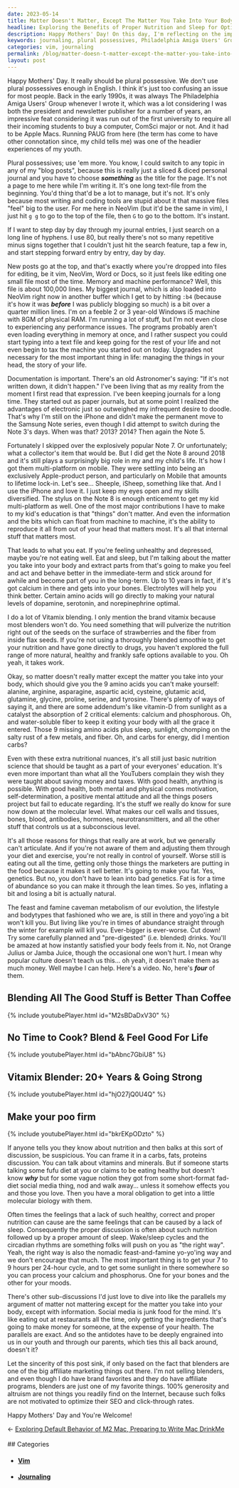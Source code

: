 ```yaml
---
date: 2023-05-14
title: Matter Doesn't Matter, Except The Matter You Take Into Your Body
headline: Exploring the Benefits of Proper Nutrition and Sleep for Optimal Health on Mothers' Day.
description: Happy Mothers' Day! On this day, I'm reflecting on the importance of plural possessives and the power of documentation. In this post, I discuss the importance of taking the right matter into your body and how it can affect your health and wellbeing. I also discuss how to get the right nutrition and the parallels between nutrition and information. Finally, I wish everyone a Happy Mothers' Day and thank them for reading.
keywords: journaling, plural possessives, Philadelphia Amiga Users' Group, Apple Macs, blog posts, NeoVim, vim, hyphens, iPhone, Samsung Note, Note 3, Note 5, Note 8, multi-platform, Apple-product, iSheep, Vitamix, nutrition, drugs, 9 amino acids, cell walls, tissues, bones, blood, antibodies, hormones, neurotransmitters, subconscious, smoothie, strawberries, flax seeds, feast and famine,
categories: vim, journaling
permalink: /blog/matter-doesn-t-matter-except-the-matter-you-take-into-your-body/
layout: post
---
```



Happy Mothers' Day. It really should be plural possessive. We don't use plural
possessives enough in English. I think it's just too confusing an issue for
most people. Back in the early 1990s, it was always The Philadelphia Amiga
Users' Group whenever I wrote it, which was a lot considering I was both the
president and newsletter publisher for a number of years, an impressive feat
considering it was run out of the first university to require all their
incoming students to buy a computer, ComSci major or not. And it had to be
Apple Macs. Running PAUG from here (the term has come to have other connotation
since, my child tells me) was one of the headier experiences of my youth.

Plural possessives; use 'em more. You know, I could switch to any topic in any
of my "blog posts", because this is really just a sliced & diced personal
journal and you have to choose ***something*** as the title for the page. It's
not a page to me here while I'm writing it. It's one long text-file from the
beginning. You'd thing that'd be a lot to manage, but it's not. It's only
because most writing and coding tools are stupid about it that massive files
"feel" big to the user. For me here in NeoVim (but it'd be the same in vim), I
just hit `g g` to go to the top of the file, then `G` to go to the bottom. It's
instant.

If I want to step day by day through my journal entries, I just search on a
long line of hyphens. I use 80, but really there's not so many repetitive minus
signs together that I couldn't just hit the search feature, tap a few in, and
start stepping forward entry by entry, day by day.

New posts go at the top, and that's exactly where you're dropped into files for
editing, be it vim, NeoVim, Word or Docs, so it just feels like editing one
small file most of the time. Memory and machine performance? Well, this file is
about 100,000 lines. My biggest journal, which is also loaded into NeoVim right
now in another buffer which I get to by hitting `:b4` (because it's how it was
***before*** I was publicly blogging so much) is a bit over a quarter million
lines. I'm on a feeble 2 or 3 year-old Windows i5 machine with 8GM of physical
RAM. I'm running a lot of stuff, but I'm not even close to experiencing any
performance issues. The programs probably aren't even loading everything in
memory at once, and I rather suspect you could start typing into a text file
and keep going for the rest of your life and not even begin to tax the machine
you started out on today. Upgrades not necessary for the most important thing
in life: managing the things in your head, the story of your life.

Documentation is important. There's an old Astronomer's saying: "If it's not
written down, it didn't happen." I've been living that as my reality from the
moment I first read that expression. I've been keeping journals for a long
time. They started out as paper journals, but at some point I realized the
advantages of electronic just so outweighed my infrequent desire to doodle.
That's why I'm still on the iPhone and didn't make the permanent move to the
Samsung Note series, even though I did attempt to switch during the Note 3's
days. When was that? 2013? 2014? Then again the Note 5. 

Fortunately I skipped over the explosively popular Note 7. Or unfortunately;
what a collector's item that would be. But I did get the Note 8 around 2018 and
it's still plays a surprisingly big role in my and my child's life. It's how I
got them multi-platform on mobile. They were settling into being an exclusively
Apple-product person, and particularly on Mobile that amounts to lifetime
lock-in. Let's see... Sheeple, iSheep, something like that. And I use the
iPhone and love it. I just keep my eyes open and my skills diversified. The
stylus on the Note 8 is enough enticement to get my kid multi-platform as well.
One of the most major contributions I have to make to my kid's education is
that "things" don't matter. And even the information and the bits which can
float from machine to machine, it's the ability to reproduce it all from out of
your head that matters most. It's all that internal stuff that matters most.

That leads to what you eat. If you're feeling unhealthy and depressed, maybe
you're not eating well. Eat and sleep, but I'm talking about the matter you
take into your body and extract parts from that's going to make you feel and
act and behave better in the immediate-term and stick around for awhile and
become part of you in the long-term. Up to 10 years in fact, if it's got
calcium in there and gets into your bones. Electrolytes will help you think
better. Certain amino acids will go directly to making your natural levels of
dopamine, serotonin, and norepinephrine optimal. 

I do a lot of Vitamix blending. I only mention the brand vitamix because most
blenders won't do. You need something that will pulverize the nutrition right
out of the seeds on the surface of strawberries and the fiber from inside flax
seeds. If you're not using a thoroughly blended smoothie to get your nutrition
and have gone directly to drugs, you haven't explored the full range of more
natural, healthy and frankly safe options available to you. Oh yeah, it takes
work.

Okay, so matter doesn't really matter except the matter you take into your
body, which should give you the 9 amino acids you can't make yourself: alanine,
arginine, asparagine, aspartic acid, cysteine, glutamic acid, glutamine,
glycine, proline, serine, and tyrosine. There's plenty of ways of saying it,
and there are some addendum's like vitamin-D from sunlight as a catalyst the
absorption of 2 critical elements: calcium and phosphorous. Oh, and
water-soluble fiber to keep it exiting your body with all the grace it entered.
Those 9 missing amino acids plus sleep, sunlight, chomping on the salty rust of
a few metals, and fiber. Oh, and carbs for energy, did I mention carbs?

Even with these extra nutritional nuances, it's all still just basic nutrition
science that should be taught as a part of your everyones' education. It's even
more important than what all the YouTubers complain they wish they were taught
about saving money and taxes. With good health, anything is possible. With good
health, both mental and physical comes motivation, self-determination, a
positive mental attitude and all the things posers project but fail to educate
regarding. It's the stuff we really do know for sure now down at the molecular
level. What makes our cell walls and tissues, bones, blood, antibodies,
hormones, neurotransmitters, and all the other stuff that controls us at a
subconscious level. 

It's all those reasons for things that really are at work, but we generally
can't articulate. And if you're not aware of them and adjusting them through
your diet and exercise, you're not really in control of yourself. Worse still
is eating out all the time, getting only those things the marketers are putting
in the food because it makes it sell better. It's going to make you fat. Yes,
genetics. But no, you don't have to lean into bad genetics. Fat is for a time
of abundance so you can make it through the lean times. So yes, inflating a bit
and losing a bit is actually natural. 

The feast and famine caveman metabolism of our evolution, the lifestyle and
bodytypes that fashioned who we are, is still in there and yoyo'ing a bit won't
kill you. But living like you're in times of abundance straight through the
winter for example will kill you. Ever-bigger is ever-worse. Cut down! Try some
carefully planned and "pre-digested" (i.e. blended) drinks. You'll be amazed at
how instantly satisfied your body feels from it. No, not Orange Julius or Jamba
Juice, though the occasional one won't hurt. I mean why popular culture doesn't
teach us this... oh yeah, it doesn't make them as much money. Well maybe I can
help. Here's a video. No, here's ***four*** of them.

## Blending All The Good Stuff is Better Than Coffee

{% include youtubePlayer.html id="M2sBDaDxV30" %}

## No Time to Cook? Blend & Feel Good For Life

{% include youtubePlayer.html id="bAbnc7GbiU8" %}

## Vitamix Blender: 20+ Years & Going Strong

{% include youtubePlayer.html id="hjO27jQ0U4Q" %}

## Make your poo firm

{% include youtubePlayer.html id="bkrEKpODzto" %}

If anyone tells you they know about nutrition and then balks at this sort of
discussion, be suspicious. You can frame it in a carbs, fats, proteins
discussion. You can talk about vitamins and minerals. But if someone starts
talking some fufu diet at you or claims to be eating healthy but doesn't know
***why*** but for some vague notion they got from some short-format fad-diet
social media thing, nod and walk away... unless it somehow effects you and
those you love. Then you have a moral obligation to get into a little molecular
biology with them.

Often times the feelings that a lack of such healthy, correct and proper
nutrition can cause are the same feelings that can be caused by a lack of
sleep. Consequently the proper discussion is often about such nutrition
followed up by a proper amount of sleep. Wake/sleep cycles and the circadian
rhythms are something folks will push on you as "the right way". Yeah, the
right way is also the nomadic feast-and-famine yo-yo'ing way and we don't
encourage that much. The most important thing is to get your 7 to 9 hours per
24-hour cycle, and to get some sunlight in there somewhere so you can process
your calcium and phosphorus. One for your bones and the other for your moods.

There's other sub-discussions I'd just love to dive into like the parallels my
argument of matter not mattering except for the matter you take into your body,
except with information. Social media is junk food for the mind. It's like
eating out at restaurants all the time, only getting the ingredients that's
going to make money for someone, at the expense of your health. The parallels
are exact. And so the antidotes have to be deeply engrained into us in our
youth and through our parents, which ties this all back around, doesn't it?

Let the sincerity of this post sink, if only based on the fact that blenders
are one of the big affiliate marketing things out there. I'm not selling
blenders, and even though I do have brand favorites and they do have affiliate
programs, blenders are just one of my favorite things. 100% generosity and
altruism are not things you readily find on the Internet, because such folks
are not motivated to optimize their SEO and click-through rates.

Happy Mothers' Day and You're Welcome!

















<div class="arrow-links"><div class="post-nav-prev"><span class="arrow">&larr;&nbsp;</span><a href="/blog/exploring-default-behavior-of-m2-mac-preparing-to-write-mac-drinkme/">Exploring Default Behavior of M2 Mac, Preparing to Write Mac DrinkMe</a></div> &nbsp; <div class="post-nav-next"><a href=""></a></div></div>
## Categories

<ul>
<li><h4><a href='/vim/'>Vim</a></h4></li>
<li><h4><a href='/journaling/'>Journaling</a></h4></li></ul>